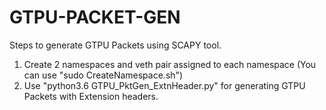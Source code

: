 # GTPU-PACKET-GEN

Steps to generate GTPU Packets using SCAPY tool.
1. Create 2 namespaces and veth pair assigned to each namespace (You can use "sudo CreateNamespace.sh")
2. Use "python3.6 GTPU_PktGen_ExtnHeader.py" for generating GTPU Packets with Extension headers.

